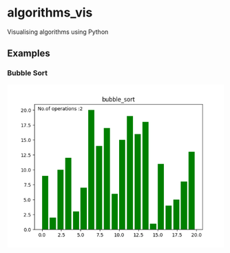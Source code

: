 # algorithms_vis
Visualising algorithms using Python

## Examples
### Bubble Sort
![](/examples/bubble_sort.gif)